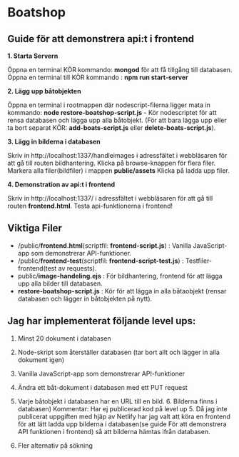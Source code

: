 # Boatshop
Guide för att demonstrera api:t i frontend
---------------------------------------

**1. Starta Servern**

Öppna en terminal KÖR kommando: **mongod** för att få tillgång till databasen. Öppna en terminal till KÖR kommando : **npm run start-server**

**2. Lägg upp båtobjekten**

Öppna en terminal i rootmappen där nodescript-filerna ligger mata in kommando: 
**node restore-boatshop-script.js**  - Kör nodescriptet för att rensa databasen och lägga upp alla båtobjekt.
(För att bara lägga upp eller ta bort separat KÖR: **add-boats-script.js** eller **delete-boats-script.js**).

**3. Lägg in bilderna i databasen**

Skriv in http://localhost:1337/handleimages i adressfältet i webbläsaren för att gå till routen bildhantering.
Klicka på browse-knappen för flera filer. Markera alla filer(bildfiler) i mappen **public/assets**
Klicka på ladda upp filer.

**4. Demonstration av api:t i frontend**

Skriv in http://localhost:1337/ i adressfältet i webbläsaren för att gå till routen **frontend.html**.
Testa api-funktionerna i frontend!


Viktiga Filer
---------------------------------------
- /public/**frontend.html**(scriptfil: **frontend-script.js**) : Vanilla JavaScript-app som demonstrerar API-funktioner.
- /public/**frontend-test**(scriptfil: **frontend-script-test.js**) : Testfiler-frontend(test av requests).
- public/**image-handeling.ejs** : För bildhantering, frontend för att lägga upp alla bilder till databasen.
- **restore-boatshop-script.js** : Kör för att lägga in alla båtaobjekt (rensar databasen och lägger in båtobjekten på nytt).


Jag har implementerat följande level ups:
---------------------------------------
1. Minst 20 dokument i databasen
2. Node-skript som återställer databasen (tar bort allt och lägger in alla dokument igen)
3. Vanilla JavaScript-app som demonstrerar API-funktioner
4. Ändra ett båt-dokument i databasen med ett PUT request

5. Varje båtobjekt i databasen har en URL till en bild. 6. Bilderna finns i databasen)
Kommentar: Har ej publicerad kod på level up 5. Då jag inte publicerat uppgiften med hjäp av
Netlify har jag valt att köra en frontend för att lätt ladda upp bilderna i databasen(se guide För att demonstrera API funktionen i frontend)
så att bilderna hämtas ifrån databasen.

7. Fler alternativ på sökning
